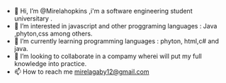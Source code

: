 - 👋 Hi, I’m @Mirelahopkins ,i'm a software engineering student universitary .
- 👀 I’m interested in javascript and other proggraming languages : Java ,phyton,css among others.
- 🌱 I’m currently learning programming languages : phyton, html,c# and java.
- 💞️ I’m looking to collaborate in a compamy wherei will put my full knowledge into practice.
- 📫 How to reach me mirelagaby12@gmail.com

<!---
Mirelahopkins/Mirelahopkins is a ✨ special ✨ repository because its `README.md` (this file) appears on your GitHub profile.
You can click the Preview link to take a look at your changes.
--->
